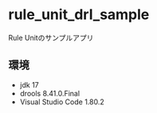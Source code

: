 # rule_unit_drl_sample

Rule Unitのサンプルアプリ

## 環境

- jdk 17
- drools 8.41.0.Final
- Visual Studio Code 1.80.2
